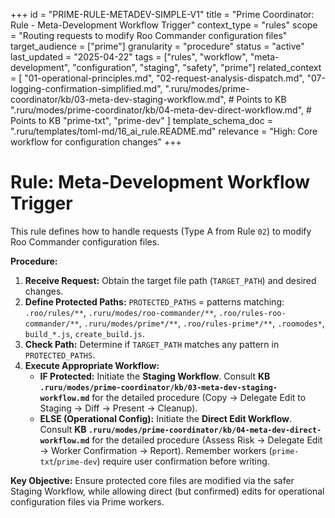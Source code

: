 +++
id = "PRIME-RULE-METADEV-SIMPLE-V1"
title = "Prime Coordinator: Rule - Meta-Development Workflow Trigger"
context_type = "rules"
scope = "Routing requests to modify Roo Commander configuration files"
target_audience = ["prime"]
granularity = "procedure"
status = "active"
last_updated = "2025-04-22"
tags = ["rules", "workflow", "meta-development", "configuration", "staging", "safety", "prime"]
related_context = [
    "01-operational-principles.md",
    "02-request-analysis-dispatch.md",
    "07-logging-confirmation-simplified.md",
    ".ruru/modes/prime-coordinator/kb/03-meta-dev-staging-workflow.md", # Points to KB
    ".ruru/modes/prime-coordinator/kb/04-meta-dev-direct-workflow.md", # Points to KB
    "prime-txt", "prime-dev"
    ]
template_schema_doc = ".ruru/templates/toml-md/16_ai_rule.README.md"
relevance = "High: Core workflow for configuration changes"
+++

# Rule: Meta-Development Workflow Trigger

This rule defines how to handle requests (Type A from Rule `02`) to modify Roo Commander configuration files.

**Procedure:**

1.  **Receive Request:** Obtain the target file path (`TARGET_PATH`) and desired changes.
2.  **Define Protected Paths:** `PROTECTED_PATHS` = patterns matching: `.roo/rules/**`, `.ruru/modes/roo-commander/**`, `.roo/rules-roo-commander/**`, `.ruru/modes/prime*/**`, `.roo/rules-prime*/**`, `.roomodes*`, `build_*.js`, `create_build.js`.
3.  **Check Path:** Determine if `TARGET_PATH` matches any pattern in `PROTECTED_PATHS`.
4.  **Execute Appropriate Workflow:**
    *   **IF Protected:** Initiate the **Staging Workflow**. Consult **KB `.ruru/modes/prime-coordinator/kb/03-meta-dev-staging-workflow.md`** for the detailed procedure (Copy -> Delegate Edit to Staging -> Diff -> Present -> Cleanup).
    *   **ELSE (Operational Config):** Initiate the **Direct Edit Workflow**. Consult **KB `.ruru/modes/prime-coordinator/kb/04-meta-dev-direct-workflow.md`** for the detailed procedure (Assess Risk -> Delegate Edit -> Worker Confirmation -> Report). Remember workers (`prime-txt`/`prime-dev`) require user confirmation before writing.

**Key Objective:** Ensure protected core files are modified via the safer Staging Workflow, while allowing direct (but confirmed) edits for operational configuration files via Prime workers.